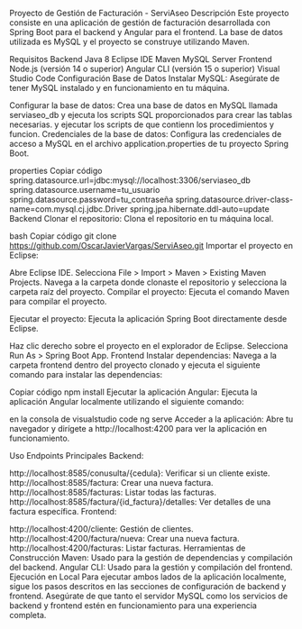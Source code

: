 Proyecto de Gestión de Facturación - ServiAseo
Descripción
Este proyecto consiste en una aplicación de gestión de facturación desarrollada con Spring Boot para el backend y Angular para el frontend. 
La base de datos utilizada es MySQL y el proyecto se construye utilizando Maven.

Requisitos
Backend
Java 8
Eclipse IDE
Maven
MySQL Server
Frontend
Node.js (versión 14 o superior)
Angular CLI (versión 15 o superior)
Visual Studio Code
Configuración
Base de Datos
Instalar MySQL:
Asegúrate de tener MySQL instalado y en funcionamiento en tu máquina.

Configurar la base de datos:
Crea una base de datos en MySQL llamada serviaseo_db y ejecuta los scripts SQL proporcionados para crear las tablas necesarias.
y ejecutar los scripts de que contienn los procedimientos y funcion.
Credenciales de la base de datos:
Configura las credenciales de acceso a MySQL en el archivo application.properties de tu proyecto Spring Boot.

properties
Copiar código
spring.datasource.url=jdbc:mysql://localhost:3306/serviaseo_db
spring.datasource.username=tu_usuario
spring.datasource.password=tu_contraseña
spring.datasource.driver-class-name=com.mysql.cj.jdbc.Driver
spring.jpa.hibernate.ddl-auto=update
Backend
Clonar el repositorio:
Clona el repositorio en tu máquina local.

bash
Copiar código
git clone https://github.com/OscarJavierVargas/ServiAseo.git
Importar el proyecto en Eclipse:

Abre Eclipse IDE.
Selecciona File > Import > Maven > Existing Maven Projects.
Navega a la carpeta donde clonaste el repositorio y selecciona la carpeta raíz del proyecto.
Compilar el proyecto:
Ejecuta el comando Maven para compilar el proyecto.


Ejecutar el proyecto:
Ejecuta la aplicación Spring Boot directamente desde Eclipse.

Haz clic derecho sobre el proyecto en el explorador de Eclipse.
Selecciona Run As > Spring Boot App.
Frontend
Instalar dependencias:
Navega a la carpeta frontend dentro del proyecto clonado y ejecuta el siguiente comando para instalar las dependencias:

Copiar código
npm install
Ejecutar la aplicación Angular:
Ejecuta la aplicación Angular localmente utilizando el siguiente comando:

en la consola de visualstudio code
ng serve
Acceder a la aplicación:
Abre tu navegador y dirígete a http://localhost:4200 para ver la aplicación en funcionamiento.

Uso
Endpoints Principales
Backend:

http://localhost:8585/conusulta/{cedula}: Verificar si un cliente existe.
http://localhost:8585/factura: Crear una nueva factura.
http://localhost:8585/facturas: Listar todas las facturas.
http://localhost:8585/factura/{id_factura}/detalles: Ver detalles de una factura específica.
Frontend:

http://localhost:4200/cliente: Gestión de clientes.
http://localhost:4200/factura/nueva: Crear una nueva factura.
http://localhost:4200/facturas: Listar facturas.
Herramientas de Construcción
Maven: Usado para la gestión de dependencias y compilación del backend.
Angular CLI: Usado para la gestión y compilación del frontend.
Ejecución en Local
Para ejecutar ambos lados de la aplicación localmente, sigue los pasos descritos en las secciones de configuración de backend y frontend. 
Asegúrate de que tanto el servidor MySQL como los servicios de backend y frontend estén en funcionamiento para una experiencia completa.
